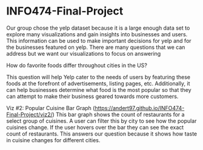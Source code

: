 # INFO474-Final-Project

Our group chose the yelp dataset because it is a large enough data set to explore many visualizations and gain insights into businesses and users. This information can be used to make important decisions for yelp and for the businesses featured on yelp. There are many questions that we can address but we want our visualizations to focus on answering 

How do favorite foods differ throughout cities in the US? 

This question will help Yelp cater to the needs of users by featuring these foods at the forefront of advertisements, listing pages, etc. Additionally, it can help businesses determine what food is the most popular so that they can attempt to make their business geared towards more customers.

Viz #2: Popular Cuisine Bar Graph (https://andert97.github.io/INFO474-Final-Project/viz2/)
This bar graph shows the count of restaurants for a select group of cuisines. A user can filter this by city to see how the popular cuisines change. If the user hovers over the bar they can see the exact count of restaurants. This answers our question because it shows how taste in cuisine changes for different cities.
